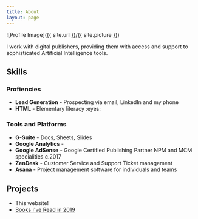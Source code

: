 ```yaml
---
title: About
layout: page
---
```


![Profile Image]({{ site.url }}/{{ site.picture }})

<p> I work with digital publishers, providing them with access and support to sophisticated Artificial Intelligence tools.</p>

<p></p>

<h2>Skills</h2>

<h3>Profiencies</h3>

<ul class="skill-list">
	<li><b>Lead Generation</b> - Prospecting via email, LinkedIn and my phone</li>
	<li><b>HTML</b> - Elementary literacy :eyes:</li> 
</ul>

<h3>Tools and Platforms</h3>
<ul class="skill-list">
	<li><b>G-Suite</b> - Docs, Sheets, Slides</li>
	<li><b>Google Analytics</b> - </li>
	<li><b>Google AdSense</b> - Google Certified Publishing Partner NPM and MCM specialities c.2017 </li> 
	<li><b>ZenDesk</b> - Customer Service and Support Ticket management</li>
	<li><b>Asana</b> - Project management software for individuals and teams</li>
</ul>



<h2>Projects</h2>

<ul>
	<li> This website! </li>
	<li><a href="https://markprvs.github.io/books-read-in-2019/">Books I've Read in 2019</a></li>

</ul>